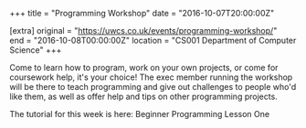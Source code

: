 +++
title = "Programming Workshop"
date = "2016-10-07T20:00:00Z"

[extra]
original = "https://uwcs.co.uk/events/programming-workshop/"    
end = "2016-10-08T00:00:00Z"
location = "CS001 Department of Computer Science"
+++

Come to learn how to program, work on your own projects, or come for coursework help, it's your choice\! The exec member running the workshop will be there to teach programming and give out challenges to people who'd like them, as well as offer help and tips on other programming projects.

The tutorial for this week is here: <span id="2370">Beginner Programming Lesson One</span>

